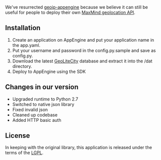 We've resurrected [geoip-appengine](http://code.google.com/p/geoip-appengine/) because we believe it can still be useful for people to deploy their own [MaxMind geolocation API](http://www.maxmind.com/app/web_services#city).

## Installation

1. Create an application on AppEngine and put your application name in the app.yaml.
2. Put your username and password in the config.py.sample and save as config.py.
3. Download the latest [GeoLiteCity](http://geolite.maxmind.com/download/geoip/database/GeoLiteCity.dat.gz) database and extract it into the /dat directory.
4. Deploy to AppEngine using the SDK

## Changes in our version

- Upgraded runtime to Python 2.7
- Switched to native json library
- Fixed invalid json
- Cleaned up codebase
- Added HTTP basic auth

## License

In keeping with the original library, this application is released under the terms of the [LGPL](http://www.gnu.org/licenses/lgpl.html).

